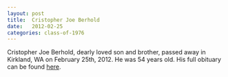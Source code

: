 ```yaml
---
layout: post
title:  Cristopher Joe Berhold
date:   2012-02-25
categories: class-of-1976
---
```

Cristopher Joe Berhold, dearly loved son and brother, passed away in Kirkland, WA on February 25th, 2012.  He was 54 years old.  His full obituary can be found [here](http://tinyurl.com/pxlx2nu).
